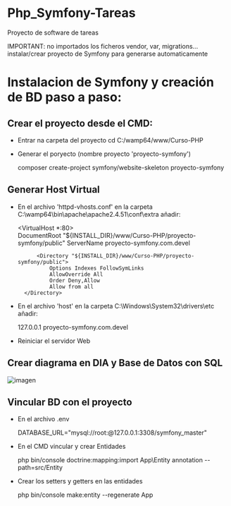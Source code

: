 # Php_Symfony-Tareas
Proyecto de software de tareas 

IMPORTANT: no importados los ficheros vendor, var, migrations... instalar/crear proyecto de Symfony para generarse automaticamente

# Instalacion de Symfony y creación de BD paso a paso:

## Crear el proyecto desde el CMD:
- Entrar na carpeta del proyecto
	cd C:/wamp64/www/Curso-PHP

- Generar el poryecto (nombre proyecto 'proyecto-symfony')

	composer create-project symfony/website-skeleton proyecto-symfony

## Generar Host Virtual
- En el archivo 'httpd-vhosts.conf' en la carpeta C:\wamp64\bin\apache\apache2.4.51\conf\extra añadir:

	<VirtualHost *:80>   
    		DocumentRoot "${INSTALL_DIR}/www/Curso-PHP/proyecto-symfony/public"
    		ServerName proyecto-symfony.com.devel

    		<Directory "${INSTALL_DIR}/www/Curso-PHP/proyecto-symfony/public">
        		Options Indexes FollowSymLinks     
        		AllowOverride All
        		Order Deny,Allow
        		Allow from all     
   	 	</Directory> 
	</VirtualHost>

- En el archivo 'host' en la carpeta C:\Windows\System32\drivers\etc añadir:

	127.0.0.1 proyecto-symfony.com.devel

- Reiniciar el servidor Web 

## Crear diagrama en DIA y Base de Datos con SQL 
![imagen](https://user-images.githubusercontent.com/124586059/234128705-490b0ec3-4b67-4ad3-aca9-79814bff2f53.png)


## Vincular BD con el proyecto 
- En el archivo .env

	DATABASE_URL="mysql://root:@127.0.0.1:3308/symfony_master"

- En el CMD vincular y crear Entidades

	php bin/console doctrine:mapping:import App\Entity annotation --path=src/Entity

- Crear los setters y getters en las entidades

	php bin/console make:entity --regenerate App
